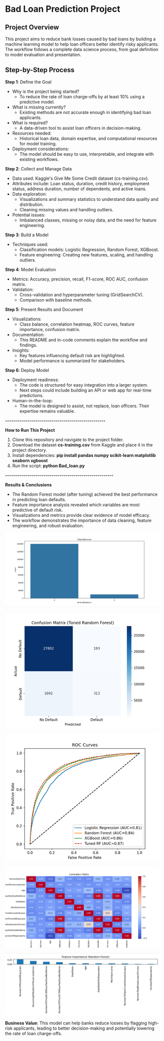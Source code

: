 Bad Loan Prediction Project
==========================

Project Overview
---------------
This project aims to reduce bank losses caused by bad loans by building a machine learning model to help loan officers better identify risky applicants. The workflow follows a complete data science process, from goal definition to model evaluation and presentation.

Step-by-Step Process
--------------------

**Step 1**: Define the Goal
- Why is the project being started?
  - To reduce the rate of loan charge-offs by at least 10% using a predictive model.
- What is missing currently?
  - Existing methods are not accurate enough in identifying bad loan applicants.
- What is required?
  - A data-driven tool to assist loan officers in decision-making.
- Resources needed:
  - Historical loan data, domain expertise, and computational resources for model training.
- Deployment considerations:
  - The model should be easy to use, interpretable, and integrate with existing workflows.

**Step 2**: Collect and Manage Data
- Data used: Kaggle's Give Me Some Credit dataset (cs-training.csv).
- Attributes include: Loan status, duration, credit history, employment status, address duration, number of dependents, and active loans.
- Data exploration:
  - Visualizations and summary statistics to understand data quality and distribution.
  - Cleaning missing values and handling outliers.
- Potential issues:
  - Imbalanced classes, missing or noisy data, and the need for feature engineering.

**Step 3**: Build a Model
- Techniques used:
  - Classification models: Logistic Regression, Random Forest, XGBoost.
  - Feature engineering: Creating new features, scaling, and handling outliers.

**Step 4**: Model Evaluation
- Metrics: Accuracy, precision, recall, F1-score, ROC AUC, confusion matrix.
- Validation:
  - Cross-validation and hyperparameter tuning (GridSearchCV).
  - Comparison with baseline methods.

**Step 5**: Present Results and Document
- Visualizations:
  - Class balance, correlation heatmap, ROC curves, feature importance, confusion matrix.
- Documentation:
  - This README and in-code comments explain the workflow and findings.
- Insights:
  - Key features influencing default risk are highlighted.
  - Model performance is summarized for stakeholders.

**Step 6**: Deploy Model
- Deployment readiness:
  - The code is structured for easy integration into a larger system.
  - Next steps could include building an API or web app for real-time predictions.
- Human-in-the-loop:
  - The model is designed to assist, not replace, loan officers. Their expertise remains valuable.

**--------------------------------------------------**

**How to Run This Project**
1. Clone this repository and navigate to the project folder.
2. Download the dataset **cs-training.csv** from Kaggle and place it in the project directory.
3. Install dependencies:  **pip install pandas numpy scikit-learn matplotlib seaborn xgboost**
4. Run the script: **python Bad_loan.py**

**------------------------------------------------------**

**Results & Conclusions**
- The Random Forest model (after tuning) achieved the best performance in predicting loan defaults.
- Feature importance analysis revealed which variables are most predictive of default risk.
- Visualizations and metrics provide clear evidence of model efficacy.
- The workflow demonstrates the importance of data cleaning, feature engineering, and robust evaluation.


![Class_Balance](images/classbalance.png)

![Confusion_Matrix](images/ConfusionMatrix.png)

![ROC_Curve](images/ROCCurves.png)

![Correlation_Matrix](images/CorrelationMatrix.png)

![Feature_Importance](images/FeatureImportance.png)


**Business Value**:
This model can help banks reduce losses by flagging high-risk applicants, leading to better decision-making and potentially lowering the rate of loan charge-offs.
